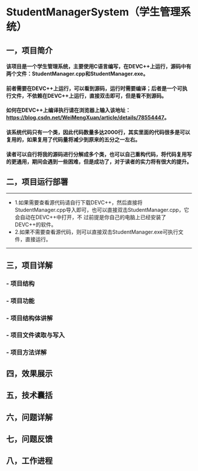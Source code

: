 # StudentManagerSystem（学生管理系统）
## 一，项目简介
  #### 该项目是一个学生管理系统，主要使用C语言编写，在DEVC++上运行，源码中有两个文件：StudentManager.cpp和StudentManager.exe。
  #### 前者需要在DEVC++上运行，可以看到源码，运行时需要编译；后者是一个可执行文件，不依赖在DEVC++上运行，直接双击即可，但是看不到源码。
  #### 如何在DEVC++上编译执行请在浏览器上输入该地址：<https://blog.csdn.net/WeiMengXuan/article/details/78554447>。
  #### 该系统代码只有一个类，因此代码数量多达2000行，其实里面的代码很多是可以复用的，如果复用了代码量将减少到原来的五分之一左右。
  #### 读者可以自行将我的源码进行分解成多个类，也可以自己重构代码，将代码复用写的更通用，期间会遇到一些困难，但是成功了，对于读者的实力将有很大的提升。
## 二，项目运行部署
---
  - 1.如果需要查看源代码请自行下载DEVC++，然后直接将StudentManager.cpp导入即可，也可以直接双击StudentManager.cpp，它会自动在DEVC++中打开，不   过前提是你自己的电脑上已经安装了DEVC++的软件。
  - 2.如果不需要查看源代码，则可以直接双击StudentManager.exe可执行文件，直接运行。
---
## 三，项目详解
  ###  - 项目结构 
    
  ###  - 项目功能
  ###  - 项目结构体讲解
  ###  - 项目文件读取与写入
  ###  - 项目方法详解

## 四，效果展示
## 五，技术囊括
## 六，问题详解
## 七，问题反馈
## 八，工作进程
